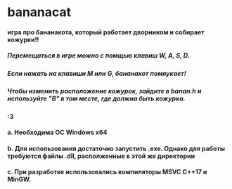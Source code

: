 # **bananacat**
#### игра про бананакота, который работает дворником и собирает кожурки!!
##### Перемещаться в игре можно с помщью клавиш **W, A, S, D**.
##### Если нажать на клавиши **M** или **G**, бананакот помяукает!
##### Чтобы изменить расположение кожурок, зайдите в **banan.h** и используйте "**B**" в том месте, где должна быть кожурка.

#### :3

#### a. Необходима ОС Windows x64
#### b. Для использования достаточно запустить .exe. Однако для работы требуются файлы .dll, располженные в этой же директории
#### c. При разработке использовались компиляторы MSVC C++17 и MinGW.
